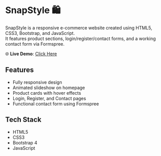 # SnapStyle 🛍️

SnapStyle is a responsive e-commerce website created using HTML5, CSS3, Bootstrap, and JavaScript.  
It features product sections, login/register/contact forms, and a working contact form via Formspree.

🌐 **Live Demo**: [Click Here](https://varma1211.github.io/snapstyle/)

## Features
- Fully responsive design
- Animated slideshow on homepage
- Product cards with hover effects
- Login, Register, and Contact pages
- Functional contact form using Formspree

## Tech Stack
- HTML5
- CSS3
- Bootstrap 4
- JavaScript
